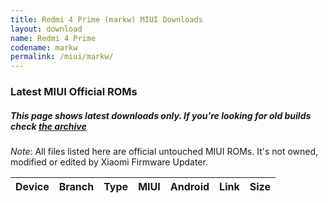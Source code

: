 ```yaml
---
title: Redmi 4 Prime (markw) MIUI Downloads
layout: download
name: Redmi 4 Prime
codename: markw
permalink: /miui/markw/
---
```

### Latest MIUI Official ROMs
##### This page shows latest downloads only. If you're looking for old builds check [the archive](/archive/miui/markw/)
*Note*: All files listed here are official untouched MIUI ROMs. It's not owned, modified or edited by Xiaomi Firmware Updater.


<div class="table-responsive-md" id="table-wrapper">
<table id="miui" class="compact table table-striped table-hover table-sm">
    <thead class="thead-dark">
        <tr>
            <th>Device</th>
            <th>Branch</th>
            <th>Type</th>
            <th>MIUI</th>
            <th>Android</th>
            <th>Link</th>
            <th>Size</th>
        </tr>
    </thead>
    <script>loadMiuiDownloads('markw')</script>
</table>
</div>


